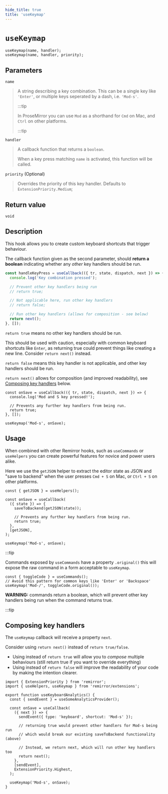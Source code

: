 ```yaml
---
hide_title: true
title: 'useKeymap'
---
```


# `useKeymap`

```tsx
useKeymap(name, handler);
useKeymap(name, handler, priority);
```

## Parameters

`name`

> A string describing a key combination. This can be a single key like `'Enter'`, or multiple keys seperated by a dash, i.e. `'Mod-s'`.
>
> :::tip
>
> In ProseMirror you can use `Mod` as a shorthand for `Cmd` on Mac, and `Ctrl` on other platforms.
>
> :::tip

`handler`

> A callback function that returns a `boolean`.
>
> When a key press matching `name` is activated, this function will be called.

`priority` (Optional)

> Overrides the priority of this key handler. Defaults to `ExtensionPriority.Medium`;

## Return value

`void`

## Description

This hook allows you to create custom keyboard shortcuts that trigger behaviour.

The callback function given as the second parameter, should **return a boolean** indicating whether any _other_ key handlers should be run.

```jsx
const handleKeyPress = useCallback(({ tr, state, dispatch, next }) => {
  console.log('Key combination pressed');

  // Prevent other key handlers being run
  // return true;

  // Not applicable here, run other key handlers
  // return false;

  // Run other key handlers (allows for composition - see below)
  return next();
}, []);
```

`return true` means no other key handlers should be run.

This should be used with caution, especially with common keyboard shortcuts like `Enter`, as returning true could prevent things like creating a new line. Consider `return next()` instead.

`return false` means this key handler is not applicable, and other key handlers should be run.

`return next()` allows for composition (and improved readability), see [Composing key handlers](#composing-key-handlers) below.

```tsx
const onSave = useCallback(({ tr, state, dispatch, next }) => {
  console.log('Mod and S key pressed!');

  // Prevents any further key handlers from being run.
  return true;
}, []);

useKeymap('Mod-s', onSave);
```

## Usage

When combined with other Remirror hooks, such as `useCommands` or `useHelpers` you can create powerful features for novice and power users alike.

Here we use the `getJSON` helper to extract the editor state as JSON and "save to backend" when the user presses `Cmd + S` on Mac, or `Ctrl + S` on other platforms.

```tsx
const { getJSON } = useHelpers();

const onSave = useCallback(
  ({ state }) => {
    saveToBackend(getJSON(state));

    // Prevents any further key handlers from being run.
    return true;
  },
  [getJSON],
);

useKeymap('Mod-s', onSave);
```

:::tip

Commands exposed by `useCommands` have a property `.original()` this will expose the raw command in a form acceptable to `useKeymap`.

```tsx
const { toggleCode } = useCommands();
// Avoid this pattern for common keys like 'Enter' or 'Backspace'
useKeymap('Mod-/', toggleCode.original());
```

**WARNING:** commands return a boolean, which will prevent other key handlers being run when the command returns true.

:::tip

## Composing key handlers

The `useKeymap` callback will receive a property `next`.

Consider using `return next()` instead of `return true/false`.

- Using instead of `return true` will allow you to _compose_ multiple behaviours (still return true if you want to override everything)
- Using instead of `return false` will improve the readability of your code by making the intention clearer.

```tsx
import { ExtensionPriority } from 'remirror';
import { useHelpers, useKeymap } from 'remirror/extensions';

export function useKeyboardAnalytics() {
  const { sendEvent } = useSomeAnalyticsProvider();

  const onSave = useCallback(
    ({ next }) => {
      sendEvent({ type: 'keyboard', shortcut: 'Mod-s' });

      // returning true would prevent other handlers for Mod-s being run
      // which would break our existing saveToBackend functionality (above)

      // Instead, we return next, which will run other key handlers too
      return next();
    },
    [sendEvent],
    ExtensionPriority.Highest,
  );

  useKeymap('Mod-s', onSave);
}
```
